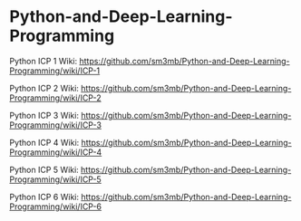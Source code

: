 # Python-and-Deep-Learning-Programming

Python ICP 1 Wiki: https://github.com/sm3mb/Python-and-Deep-Learning-Programming/wiki/ICP-1

Python ICP 2 Wiki: https://github.com/sm3mb/Python-and-Deep-Learning-Programming/wiki/ICP-2

Python ICP 3 Wiki: https://github.com/sm3mb/Python-and-Deep-Learning-Programming/wiki/ICP-3

Python ICP 4 Wiki: https://github.com/sm3mb/Python-and-Deep-Learning-Programming/wiki/ICP-4

Python ICP 5 Wiki: https://github.com/sm3mb/Python-and-Deep-Learning-Programming/wiki/ICP-5

Python ICP 6 Wiki: https://github.com/sm3mb/Python-and-Deep-Learning-Programming/wiki/ICP-6

